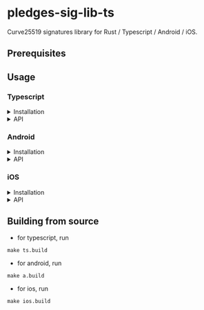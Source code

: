 # pledges-sig-lib-ts

Curve25519 signatures library for Rust / Typescript / Android / iOS.

## Prerequisites

## Usage

### Typescript

<details>
  <summary>Installation</summary>
  <p>Copy `android/ed25519lib/` into your android project</p>
</details>

<details>
  <summary>API</summary>
  <p> 
    <li>generateKeyPair(seed) -> KeyPair</li>
    <li>sign(privateKey, message, [random]) -> Signature</li>
    <li>verify(publicKey, message, signature) -> true | false</li>
    <li>serializeKeyPair(keyPair) -> String</li>
    <li>deserializeKeyPair(String) -> KeyPair</li>
  </p>
</details>

### Android

<details>
  <summary>Installation</summary>
  <p>Copy `android/ed25519lib` into your android project</p>
</details>

<details>
  <summary>API</summary>
  <ul>
    <li>keypair_from_phrase(phrase_utf8: RustByteSlice) -> RustByteSlice</li>
    <li>pubKey_from_pair_bytes(keypair: RustByteSlice) -> RustByteSlice</li>
    <li>sign(message: RustByteSlice, keypair: RustByteSlice) -> RustByteSlice</li>
    <li>verify(message: RustByteSlice, pubKey: RustByteSlice, sig: RustByteSlice) -> bool</li>
  </ul>
</details>

### iOS

<details>
  <summary>Installation</summary>
  <ul>
    <li>copy `ios/libs/` and `ios/include/` into the top of you folder</li>
    <li>
    In Xcode, in your project settings -> General -> Frameworks, libraries, and embedded content, <br/>
        add the file `ios/libs/libed25519xp.a` (if it doesn't appear add it a second time)
    </li>
    <li>
        In Xcode, in your project settings -> Build Settings, <br/>
        <ul>
            <li>set `Header Search Paths` to `../include`</li>
            <li>set `Library Search Paths` to `../libs`</li>
            <li>set `Objective-C Bridging Header` to `../include`</li>
        </ul>
    </li>

  </ul>
</details>

<details>
  <summary>API</summary>
  <ul>
    <li>keypair_from_phrase(phrase_utf8: RustByteSlice) -> RustByteSlice</li>
    <li>pubKey_from_pair_bytes(keypair: RustByteSlice) -> RustByteSlice</li>
    <li>sign(message: RustByteSlice, keypair: RustByteSlice) -> RustByteSlice</li>
    <li>verify(message: RustByteSlice, pubKey: RustByteSlice, sig: RustByteSlice) -> bool</li>
  </ul>
</details>

## Building from source

- for typescript, run

```shell
make ts.build
```

- for android, run

```shell
make a.build
```

- for ios, run

```shell
make ios.build
```
